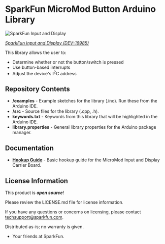 SparkFun MicroMod Button Arduino Library
========================================

![SparkFun Input and Display](https://cdn.sparkfun.com/r/500-500/assets/parts/1/5/9/2/2/16985-SparkFun_MicroMod_Input_and_Display_Carrier_Board-01a.jpg)

[*SparkFun Input and Display (DEV-16985)*](https://www.sparkfun.com/products/16985)


This library allows the user to:

* Determine whether or not the button/switch is pressed 
* Use button-based interrupts
* Adjust the device's I<sup>2</sup>C address


Repository Contents
-------------------

* **/examples** - Example sketches for the library (.ino). Run these from the Arduino IDE. 
* **/src** - Source files for the library (.cpp, .h).
* **keywords.txt** - Keywords from this library that will be highlighted in the Arduino IDE. 
* **library.properties** - General library properties for the Arduino package manager. 

Documentation
--------------
* **[Hookup Guide](https://learn.sparkfun.com/tutorials/sparkfun-micromod-input-and-display-carrier-board-hookup-guide)** - Basic hookup guide for the MicroMod Input and Display Carrier Board.


License Information
-------------------

This product is _**open source**_! 

Please review the LICENSE.md file for license information. 

If you have any questions or concerns on licensing, please contact techsupport@sparkfun.com.

Distributed as-is; no warranty is given.

- Your friends at SparkFun.
